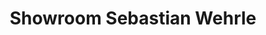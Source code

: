 ---
title: "Showroom Sebastian Wehrle"
url: /freiburg-im-breisgau/showroom-sebastian-wehrle/
shop: Kunst
---